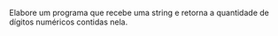 Elabore um programa que recebe uma string e retorna a quantidade de dígitos numéricos contidas nela.
